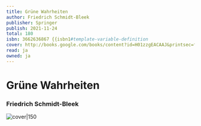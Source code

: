 ```yaml
---
title: Grüne Wahrheiten
author: Friedrich Schmidt-Bleek
publisher: Springer
publish: 2021-11-24
total: 180
isbn: 3662636867 {{isbn1#template-variable-definition
cover: http://books.google.com/books/content?id=H01zzgEACAAJ&printsec=frontcover&img=1&zoom=1&source=gbs_api
read: ja
owned: ja
---
```


# Grüne Wahrheiten
### Friedrich Schmidt-Bleek
![cover|150](http://books.google.com/books/content?id=H01zzgEACAAJ&printsec=frontcover&img=1&zoom=1&source=gbs_api)
